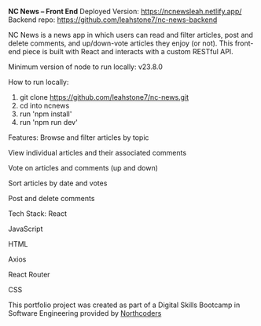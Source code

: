 **NC News – Front End**
Deployed Version: https://ncnewsleah.netlify.app/
Backend repo: https://github.com/leahstone7/nc-news-backend


NC News is a news app in which users can read and filter articles, post and delete comments, and up/down-vote articles they enjoy (or not). This front-end piece is built with React and interacts with a custom RESTful API. 

Minimum version of node to run locally: v23.8.0

How to run locally:
1. git clone https://github.com/leahstone7/nc-news.git
2. cd into ncnews
3. run 'npm install'
4. run 'npm run dev'

Features:
Browse and filter articles by topic

View individual articles and their associated comments

Vote on articles and comments (up and down)

Sort articles by date and votes

Post and delete comments

Tech Stack:
React

JavaScript

HTML

Axios

React Router

CSS


This portfolio project was created as part of a Digital Skills Bootcamp in Software Engineering provided by [Northcoders](https://northcoders.com/)

